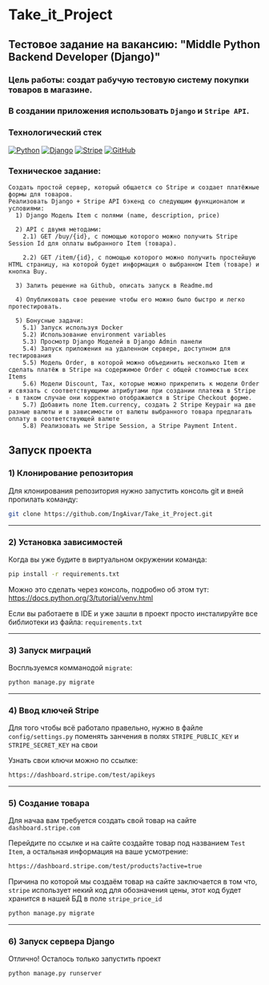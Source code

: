 # Take_it_Project

## Тестовое задание на вакансию: "Middle Python Backend Developer (Django)"

### Цель работы: создат рабучую тестовую систему покупки товаров в магазине.
### В создании приложения использовать `Django` и `Stripe API`.

### Технологический стек

[![Python](https://img.shields.io/badge/Python-3776AB?style=for-the-badge&logo=python&logoColor=white)](https://www.python.org/)
[![Django](https://img.shields.io/badge/Django-092E20?style=for-the-badge&logo=django&logoColor=white)](https://www.djangoproject.com/)
[![Stripe](https://img.shields.io/badge/Stripe-626CD9?style=for-the-badge&logo=Stripe&logoColor=white)](https://stripe.com/)
[![GitHub](https://img.shields.io/badge/GitHub-100000?style=for-the-badge&logo=github&logoColor=white)](https://www.github.com/)

### Техническое задание:

```
Создать простой сервер, который общается со Stripe и создает платёжные формы для товаров.
Реализовать Django + Stripe API бэкенд со следующим функционалом и условиями:
  1) Django Модель Item с полями (name, description, price)
  
  2) API с двумя методами:
    2.1) GET /buy/{id}, c помощью которого можно получить Stripe Session Id для оплаты выбранного Item (товара).
    
    2.2) GET /item/{id}, c помощью которого можно получить простейшую HTML страницу, на которой будет информация о выбранном Item (товаре) и кнопка Buy.

  3) Залить решение на Github, описать запуск в Readme.md
  
  4) Опубликовать свое решение чтобы его можно было быстро и легко протестировать.
  
  5) Бонусные задачи:
    5.1) Запуск используя Docker
    5.2) Использование environment variables
    5.3) Просмотр Django Моделей в Django Admin панели
    5.4) Запуск приложения на удаленном сервере, доступном для тестирования
    5.5) Модель Order, в которой можно объединить несколько Item и сделать платёж в Stripe на содержимое Order c общей стоимостью всех Items
    5.6) Модели Discount, Tax, которые можно прикрепить к модели Order и связать с соответствующими атрибутами при создании платежа в Stripe - в таком случае они корректно отображаются в Stripe Checkout форме.
    5.7) Добавить поле Item.currency, создать 2 Stripe Keypair на две разные валюты и в зависимости от валюты выбранного товара предлагать оплату в соответствующей валюте
    5.8) Реализовать не Stripe Session, а Stripe Payment Intent.
```

## Запуск проекта

### 1) Клонирование репозитория

Для клонирования репозитория нужно запустить консоль git и вней пропилать команду:
```bash
git clone https://github.com/IngAivar/Take_it_Project.git
```
___
### 2) Установка зависимостей

Когда вы уже будите в виртуальном окружении команда:
```bash
pip install -r requirements.txt
```
Можно это сделать через консоль, подробно об этом тут: https://docs.python.org/3/tutorial/venv.html

Если вы работаете в IDE и уже зашли в проект просто инсталируйте все библиотеки из файла: `requirements.txt`
___
### 3) Запуск миграций

Воспльзуемся комманодой `migrate`:
```bash
python manage.py migrate
```
___
### 4) Ввод ключей Stripe

Для того чтобы всё работало правельно, нужно в файле `config/settings.py` поменять занчения в полях `STRIPE_PUBLIC_KEY` и `STRIPE_SECRET_KEY` на свои

Узнать свои ключи можно по ссылке:
```bash
https://dashboard.stripe.com/test/apikeys
```
___
### 5) Создание товара

Для начаа вам требуется создать свой товар на сайте `dashboard.stripe.com`

Перейдите по ссылке и на сайте создайте товар под названием `Test Item`, а остальная информация на ваше усмотрение:
```bash
https://dashboard.stripe.com/test/products?active=true
```
Причина по которой мы создаём товар на сайте заключается в том что, `stripe` использует некий код для обозначения цены, этот код будет хранится в нашей БД в поле `stripe_price_id`


```bash
python manage.py migrate
```
___
### 6) Запуск сервера Django

Отлично! Осталось только запустить проект
```
python manage.py runserver
```
